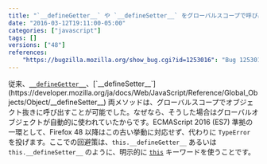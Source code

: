 ```yaml
---
title: "`__defineGetter__` や `__defineSetter__` をグローバルスコープで呼び出すことはできなくなりました"
date: "2016-03-12T19:11:00-05:00"
categories: ["javascript"]
tags: []
versions: ["48"]
references:
    "https://bugzilla.mozilla.org/show_bug.cgi?id=1253016": "Bug 1253016 - Remove legacy __defineGetter__/__defineSetter__ this behavior"
---
```

従来、[`__defineGetter__`](https://developer.mozilla.org/ja/docs/Web/JavaScript/Reference/Global_Objects/Object/__defineGetter__)、[`__defineSetter__`](https://developer.mozilla.org/ja/docs/Web/JavaScript/Reference/Global_Objects/Object/__defineSetter__) 両メソッドは、グローバルスコープでオブジェクト抜きに呼び出すことが可能でした。なぜなら、そうした場合はグローバルオブジェクトが自動的に使われていたからです。ECMAScript 2016 (ES7) 準拠の一環として、Firefox 48 以降はこの古い挙動に対応せず、代わりに `TypeError` を投げます。ここでの回避策は、`this.__defineGetter__` あるいは `this.__defineSetter__` のように、明示的に [`this`](https://developer.mozilla.org/ja/docs/Web/JavaScript/Reference/Operators/this) キーワードを使うことです。
